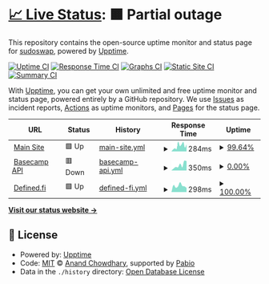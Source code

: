 # [📈 Live Status](https://sudoswap.github.io/status_basecamp_wtf): <!--live status--> **🟧 Partial outage**

This repository contains the open-source uptime monitor and status page for [sudoswap](https://sudoswap.github.io/status_basecamp_wtf), powered by [Upptime](https://github.com/upptime/upptime).

[![Uptime CI](https://github.com/sudoswap/status_basecamp_wtf/workflows/Uptime%20CI/badge.svg)](https://github.com/sudoswap/status_basecamp_wtf/actions?query=workflow%3A%22Uptime+CI%22)
[![Response Time CI](https://github.com/sudoswap/status_basecamp_wtf/workflows/Response%20Time%20CI/badge.svg)](https://github.com/sudoswap/status_basecamp_wtf/actions?query=workflow%3A%22Response+Time+CI%22)
[![Graphs CI](https://github.com/sudoswap/status_basecamp_wtf/workflows/Graphs%20CI/badge.svg)](https://github.com/sudoswap/status_basecamp_wtf/actions?query=workflow%3A%22Graphs+CI%22)
[![Static Site CI](https://github.com/sudoswap/status_basecamp_wtf/workflows/Static%20Site%20CI/badge.svg)](https://github.com/sudoswap/status_basecamp_wtf/actions?query=workflow%3A%22Static+Site+CI%22)
[![Summary CI](https://github.com/sudoswap/status_basecamp_wtf/workflows/Summary%20CI/badge.svg)](https://github.com/sudoswap/status_basecamp_wtf/actions?query=workflow%3A%22Summary+CI%22)

With [Upptime](https://upptime.js.org), you can get your own unlimited and free uptime monitor and status page, powered entirely by a GitHub repository. We use [Issues](https://github.com/sudoswap/status_basecamp_wtf/issues) as incident reports, [Actions](https://github.com/sudoswap/status_basecamp_wtf/actions) as uptime monitors, and [Pages](https://sudoswap.github.io/status_basecamp_wtf) for the status page.

<!--start: status pages-->
<!-- This summary is generated by Upptime (https://github.com/upptime/upptime) -->
<!-- Do not edit this manually, your changes will be overwritten -->
<!-- prettier-ignore -->
| URL | Status | History | Response Time | Uptime |
| --- | ------ | ------- | ------------- | ------ |
| <img alt="" src="https://icons.duckduckgo.com/ip3/basecamp.wtf.ico" height="13"> [Main Site](https://basecamp.wtf) | 🟩 Up | [main-site.yml](https://github.com/sudoswap/status_basecamp_wtf/commits/HEAD/history/main-site.yml) | <details><summary><img alt="Response time graph" src="./graphs/main-site/response-time-week.png" height="20"> 284ms</summary><br><a href="https://status.basecamp.wtf/history/main-site"><img alt="Response time 298" src="https://img.shields.io/endpoint?url=https%3A%2F%2Fraw.githubusercontent.com%2Fsudoswap%2Fstatus_basecamp_wtf%2FHEAD%2Fapi%2Fmain-site%2Fresponse-time.json"></a><br><a href="https://status.basecamp.wtf/history/main-site"><img alt="24-hour response time 261" src="https://img.shields.io/endpoint?url=https%3A%2F%2Fraw.githubusercontent.com%2Fsudoswap%2Fstatus_basecamp_wtf%2FHEAD%2Fapi%2Fmain-site%2Fresponse-time-day.json"></a><br><a href="https://status.basecamp.wtf/history/main-site"><img alt="7-day response time 284" src="https://img.shields.io/endpoint?url=https%3A%2F%2Fraw.githubusercontent.com%2Fsudoswap%2Fstatus_basecamp_wtf%2FHEAD%2Fapi%2Fmain-site%2Fresponse-time-week.json"></a><br><a href="https://status.basecamp.wtf/history/main-site"><img alt="30-day response time 251" src="https://img.shields.io/endpoint?url=https%3A%2F%2Fraw.githubusercontent.com%2Fsudoswap%2Fstatus_basecamp_wtf%2FHEAD%2Fapi%2Fmain-site%2Fresponse-time-month.json"></a><br><a href="https://status.basecamp.wtf/history/main-site"><img alt="1-year response time 301" src="https://img.shields.io/endpoint?url=https%3A%2F%2Fraw.githubusercontent.com%2Fsudoswap%2Fstatus_basecamp_wtf%2FHEAD%2Fapi%2Fmain-site%2Fresponse-time-year.json"></a></details> | <details><summary><a href="https://status.basecamp.wtf/history/main-site">99.64%</a></summary><a href="https://status.basecamp.wtf/history/main-site"><img alt="All-time uptime 99.91%" src="https://img.shields.io/endpoint?url=https%3A%2F%2Fraw.githubusercontent.com%2Fsudoswap%2Fstatus_basecamp_wtf%2FHEAD%2Fapi%2Fmain-site%2Fuptime.json"></a><br><a href="https://status.basecamp.wtf/history/main-site"><img alt="24-hour uptime 99.19%" src="https://img.shields.io/endpoint?url=https%3A%2F%2Fraw.githubusercontent.com%2Fsudoswap%2Fstatus_basecamp_wtf%2FHEAD%2Fapi%2Fmain-site%2Fuptime-day.json"></a><br><a href="https://status.basecamp.wtf/history/main-site"><img alt="7-day uptime 99.64%" src="https://img.shields.io/endpoint?url=https%3A%2F%2Fraw.githubusercontent.com%2Fsudoswap%2Fstatus_basecamp_wtf%2FHEAD%2Fapi%2Fmain-site%2Fuptime-week.json"></a><br><a href="https://status.basecamp.wtf/history/main-site"><img alt="30-day uptime 99.65%" src="https://img.shields.io/endpoint?url=https%3A%2F%2Fraw.githubusercontent.com%2Fsudoswap%2Fstatus_basecamp_wtf%2FHEAD%2Fapi%2Fmain-site%2Fuptime-month.json"></a><br><a href="https://status.basecamp.wtf/history/main-site"><img alt="1-year uptime 99.90%" src="https://img.shields.io/endpoint?url=https%3A%2F%2Fraw.githubusercontent.com%2Fsudoswap%2Fstatus_basecamp_wtf%2FHEAD%2Fapi%2Fmain-site%2Fuptime-year.json"></a></details>
| <img alt="" src="https://icons.duckduckgo.com/ip3/api.basecamp.wtf.ico" height="13"> [Basecamp API](https://api.basecamp.wtf/stats/platform) | 🟥 Down | [basecamp-api.yml](https://github.com/sudoswap/status_basecamp_wtf/commits/HEAD/history/basecamp-api.yml) | <details><summary><img alt="Response time graph" src="./graphs/basecamp-api/response-time-week.png" height="20"> 350ms</summary><br><a href="https://status.basecamp.wtf/history/basecamp-api"><img alt="Response time 353" src="https://img.shields.io/endpoint?url=https%3A%2F%2Fraw.githubusercontent.com%2Fsudoswap%2Fstatus_basecamp_wtf%2FHEAD%2Fapi%2Fbasecamp-api%2Fresponse-time.json"></a><br><a href="https://status.basecamp.wtf/history/basecamp-api"><img alt="24-hour response time 351" src="https://img.shields.io/endpoint?url=https%3A%2F%2Fraw.githubusercontent.com%2Fsudoswap%2Fstatus_basecamp_wtf%2FHEAD%2Fapi%2Fbasecamp-api%2Fresponse-time-day.json"></a><br><a href="https://status.basecamp.wtf/history/basecamp-api"><img alt="7-day response time 350" src="https://img.shields.io/endpoint?url=https%3A%2F%2Fraw.githubusercontent.com%2Fsudoswap%2Fstatus_basecamp_wtf%2FHEAD%2Fapi%2Fbasecamp-api%2Fresponse-time-week.json"></a><br><a href="https://status.basecamp.wtf/history/basecamp-api"><img alt="30-day response time 314" src="https://img.shields.io/endpoint?url=https%3A%2F%2Fraw.githubusercontent.com%2Fsudoswap%2Fstatus_basecamp_wtf%2FHEAD%2Fapi%2Fbasecamp-api%2Fresponse-time-month.json"></a><br><a href="https://status.basecamp.wtf/history/basecamp-api"><img alt="1-year response time 352" src="https://img.shields.io/endpoint?url=https%3A%2F%2Fraw.githubusercontent.com%2Fsudoswap%2Fstatus_basecamp_wtf%2FHEAD%2Fapi%2Fbasecamp-api%2Fresponse-time-year.json"></a></details> | <details><summary><a href="https://status.basecamp.wtf/history/basecamp-api">0.00%</a></summary><a href="https://status.basecamp.wtf/history/basecamp-api"><img alt="All-time uptime 94.82%" src="https://img.shields.io/endpoint?url=https%3A%2F%2Fraw.githubusercontent.com%2Fsudoswap%2Fstatus_basecamp_wtf%2FHEAD%2Fapi%2Fbasecamp-api%2Fuptime.json"></a><br><a href="https://status.basecamp.wtf/history/basecamp-api"><img alt="24-hour uptime 0.00%" src="https://img.shields.io/endpoint?url=https%3A%2F%2Fraw.githubusercontent.com%2Fsudoswap%2Fstatus_basecamp_wtf%2FHEAD%2Fapi%2Fbasecamp-api%2Fuptime-day.json"></a><br><a href="https://status.basecamp.wtf/history/basecamp-api"><img alt="7-day uptime 0.00%" src="https://img.shields.io/endpoint?url=https%3A%2F%2Fraw.githubusercontent.com%2Fsudoswap%2Fstatus_basecamp_wtf%2FHEAD%2Fapi%2Fbasecamp-api%2Fuptime-week.json"></a><br><a href="https://status.basecamp.wtf/history/basecamp-api"><img alt="30-day uptime 42.53%" src="https://img.shields.io/endpoint?url=https%3A%2F%2Fraw.githubusercontent.com%2Fsudoswap%2Fstatus_basecamp_wtf%2FHEAD%2Fapi%2Fbasecamp-api%2Fuptime-month.json"></a><br><a href="https://status.basecamp.wtf/history/basecamp-api"><img alt="1-year uptime 94.63%" src="https://img.shields.io/endpoint?url=https%3A%2F%2Fraw.githubusercontent.com%2Fsudoswap%2Fstatus_basecamp_wtf%2FHEAD%2Fapi%2Fbasecamp-api%2Fuptime-year.json"></a></details>
| <img alt="" src="https://icons.duckduckgo.com/ip3/graph.codex.io.ico" height="13"> [Defined.fi](https://graph.codex.io/graphql) | 🟩 Up | [defined-fi.yml](https://github.com/sudoswap/status_basecamp_wtf/commits/HEAD/history/defined-fi.yml) | <details><summary><img alt="Response time graph" src="./graphs/defined-fi/response-time-week.png" height="20"> 298ms</summary><br><a href="https://status.basecamp.wtf/history/defined-fi"><img alt="Response time 363" src="https://img.shields.io/endpoint?url=https%3A%2F%2Fraw.githubusercontent.com%2Fsudoswap%2Fstatus_basecamp_wtf%2FHEAD%2Fapi%2Fdefined-fi%2Fresponse-time.json"></a><br><a href="https://status.basecamp.wtf/history/defined-fi"><img alt="24-hour response time 348" src="https://img.shields.io/endpoint?url=https%3A%2F%2Fraw.githubusercontent.com%2Fsudoswap%2Fstatus_basecamp_wtf%2FHEAD%2Fapi%2Fdefined-fi%2Fresponse-time-day.json"></a><br><a href="https://status.basecamp.wtf/history/defined-fi"><img alt="7-day response time 298" src="https://img.shields.io/endpoint?url=https%3A%2F%2Fraw.githubusercontent.com%2Fsudoswap%2Fstatus_basecamp_wtf%2FHEAD%2Fapi%2Fdefined-fi%2Fresponse-time-week.json"></a><br><a href="https://status.basecamp.wtf/history/defined-fi"><img alt="30-day response time 328" src="https://img.shields.io/endpoint?url=https%3A%2F%2Fraw.githubusercontent.com%2Fsudoswap%2Fstatus_basecamp_wtf%2FHEAD%2Fapi%2Fdefined-fi%2Fresponse-time-month.json"></a><br><a href="https://status.basecamp.wtf/history/defined-fi"><img alt="1-year response time 363" src="https://img.shields.io/endpoint?url=https%3A%2F%2Fraw.githubusercontent.com%2Fsudoswap%2Fstatus_basecamp_wtf%2FHEAD%2Fapi%2Fdefined-fi%2Fresponse-time-year.json"></a></details> | <details><summary><a href="https://status.basecamp.wtf/history/defined-fi">100.00%</a></summary><a href="https://status.basecamp.wtf/history/defined-fi"><img alt="All-time uptime 100.00%" src="https://img.shields.io/endpoint?url=https%3A%2F%2Fraw.githubusercontent.com%2Fsudoswap%2Fstatus_basecamp_wtf%2FHEAD%2Fapi%2Fdefined-fi%2Fuptime.json"></a><br><a href="https://status.basecamp.wtf/history/defined-fi"><img alt="24-hour uptime 100.00%" src="https://img.shields.io/endpoint?url=https%3A%2F%2Fraw.githubusercontent.com%2Fsudoswap%2Fstatus_basecamp_wtf%2FHEAD%2Fapi%2Fdefined-fi%2Fuptime-day.json"></a><br><a href="https://status.basecamp.wtf/history/defined-fi"><img alt="7-day uptime 100.00%" src="https://img.shields.io/endpoint?url=https%3A%2F%2Fraw.githubusercontent.com%2Fsudoswap%2Fstatus_basecamp_wtf%2FHEAD%2Fapi%2Fdefined-fi%2Fuptime-week.json"></a><br><a href="https://status.basecamp.wtf/history/defined-fi"><img alt="30-day uptime 100.00%" src="https://img.shields.io/endpoint?url=https%3A%2F%2Fraw.githubusercontent.com%2Fsudoswap%2Fstatus_basecamp_wtf%2FHEAD%2Fapi%2Fdefined-fi%2Fuptime-month.json"></a><br><a href="https://status.basecamp.wtf/history/defined-fi"><img alt="1-year uptime 100.00%" src="https://img.shields.io/endpoint?url=https%3A%2F%2Fraw.githubusercontent.com%2Fsudoswap%2Fstatus_basecamp_wtf%2FHEAD%2Fapi%2Fdefined-fi%2Fuptime-year.json"></a></details>

<!--end: status pages-->

[**Visit our status website →**](https://sudoswap.github.io/status_basecamp_wtf)

## 📄 License

- Powered by: [Upptime](https://github.com/upptime/upptime)
- Code: [MIT](./LICENSE) © [Anand Chowdhary](https://anandchowdhary.com), supported by [Pabio](https://pabio.com)
- Data in the `./history` directory: [Open Database License](https://opendatacommons.org/licenses/odbl/1-0/)
